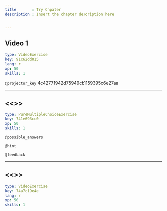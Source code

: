 ```yaml
---
title       : Try Chpater
description : Insert the chapter description here


---
```

## Video 1

```yaml
type: VideoExercise
key: 91c62dd015
lang: r
xp: 50
skills: 1
```

`@projector_key`
4c42771942d75949cb1159395c6e27aa



---
## <<<New Exercise>>>

```yaml
type: PureMultipleChoiceExercise
key: 741e693cc0
xp: 50
skills: 1
```


`@possible_answers`

`@hint`

`@feedback`


---
## <<<New Exercise>>>

```yaml
type: VideoExercise
key: 74a7c19e4e
lang: r
xp: 50
skills: 1
```


